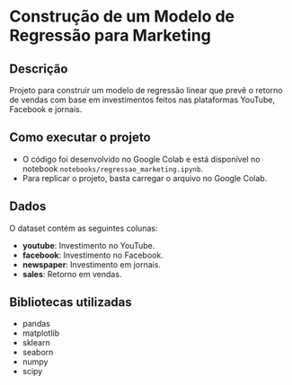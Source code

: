 # Construção de um Modelo de Regressão para Marketing

## Descrição
Projeto para construir um modelo de regressão linear que prevê o retorno de vendas com base em investimentos feitos nas plataformas YouTube, Facebook e jornais.

## Como executar o projeto
- O código foi desenvolvido no Google Colab e está disponível no notebook `notebooks/regressao_marketing.ipynb`.
- Para replicar o projeto, basta carregar o arquivo no Google Colab.

## Dados
O dataset contém as seguintes colunas:
- **youtube**: Investimento no YouTube.
- **facebook**: Investimento no Facebook.
- **newspaper**: Investimento em jornais.
- **sales**: Retorno em vendas.

## Bibliotecas utilizadas
- pandas
- matplotlib
- sklearn
- seaborn
- numpy
- scipy
